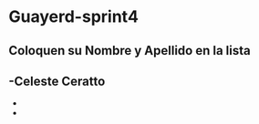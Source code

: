 # Guayerd-sprint4


Coloquen su Nombre y Apellido en la lista
------------------------------------------------

-Celeste Ceratto
-
-
-


